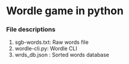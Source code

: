 # Wordle game in python

### File descriptions
1. sgb-words.txt: Raw words file
2. wordle-cli.py: Wordle CLI
3. wrds_db.json : Sorted words database